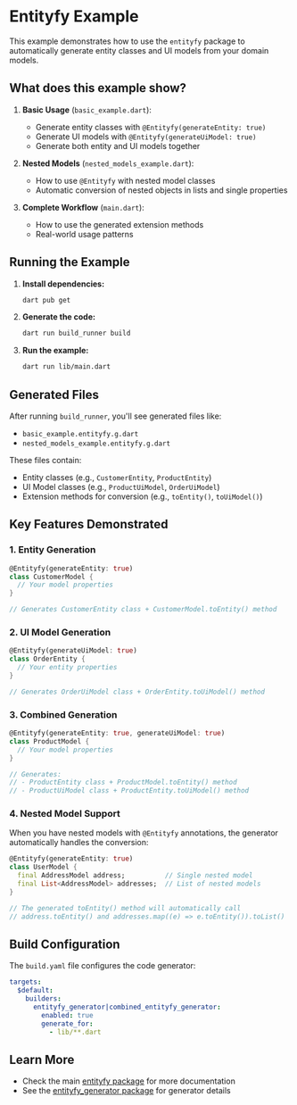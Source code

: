 # Entityfy Example

This example demonstrates how to use the `entityfy` package to automatically generate entity classes and UI models from your domain models.

## What does this example show?

1. **Basic Usage** (`basic_example.dart`):
   - Generate entity classes with `@Entityfy(generateEntity: true)`
   - Generate UI models with `@Entityfy(generateUiModel: true)`
   - Generate both entity and UI models together

2. **Nested Models** (`nested_models_example.dart`):
   - How to use `@Entityfy` with nested model classes
   - Automatic conversion of nested objects in lists and single properties

3. **Complete Workflow** (`main.dart`):
   - How to use the generated extension methods
   - Real-world usage patterns

## Running the Example

1. **Install dependencies:**
   ```bash
   dart pub get
   ```

2. **Generate the code:**
   ```bash
   dart run build_runner build
   ```

3. **Run the example:**
   ```bash
   dart run lib/main.dart
   ```

## Generated Files

After running `build_runner`, you'll see generated files like:
- `basic_example.entityfy.g.dart`
- `nested_models_example.entityfy.g.dart`

These files contain:
- Entity classes (e.g., `CustomerEntity`, `ProductEntity`)
- UI Model classes (e.g., `ProductUiModel`, `OrderUiModel`)
- Extension methods for conversion (e.g., `toEntity()`, `toUiModel()`)

## Key Features Demonstrated

### 1. Entity Generation
```dart
@Entityfy(generateEntity: true)
class CustomerModel {
  // Your model properties
}

// Generates CustomerEntity class + CustomerModel.toEntity() method
```

### 2. UI Model Generation
```dart
@Entityfy(generateUiModel: true)
class OrderEntity {
  // Your entity properties  
}

// Generates OrderUiModel class + OrderEntity.toUiModel() method
```

### 3. Combined Generation
```dart
@Entityfy(generateEntity: true, generateUiModel: true)
class ProductModel {
  // Your model properties
}

// Generates:
// - ProductEntity class + ProductModel.toEntity() method  
// - ProductUiModel class + ProductEntity.toUiModel() method
```

### 4. Nested Model Support
When you have nested models with `@Entityfy` annotations, the generator automatically handles the conversion:

```dart
@Entityfy(generateEntity: true)
class UserModel {
  final AddressModel address;          // Single nested model
  final List<AddressModel> addresses;  // List of nested models
}

// The generated toEntity() method will automatically call
// address.toEntity() and addresses.map((e) => e.toEntity()).toList()
```

## Build Configuration

The `build.yaml` file configures the code generator:

```yaml
targets:
  $default:
    builders:
      entityfy_generator|combined_entityfy_generator:
        enabled: true
        generate_for:
          - lib/**.dart
```

## Learn More

- Check the main [entityfy package](../) for more documentation
- See the [entityfy_generator package](../../entityfy_generator/) for generator details
